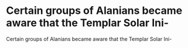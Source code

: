 # Certain groups of Alanians became aware that the Templar Solar Ini-

Certain groups of Alanians became aware that the Templar Solar Ini-